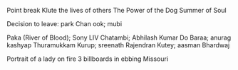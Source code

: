 Point break
Klute
the lives of others
The Power of the Dog
Summer of Soul

Decision to leave: park Chan ook; mubi


Paka (River of Blood); Sony LIV
Chatambi; Abhilash Kumar
Do Baraa; anurag kashyap
Thuramukkam
Kurup; sreenath Rajendran
Kutey; aasman Bhardwaj

Portrait of a lady on fire
3 billboards in ebbing Missouri
